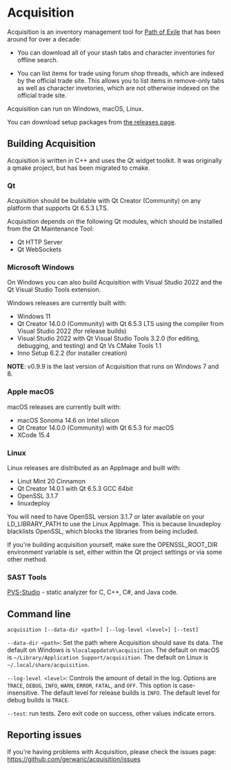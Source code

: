 # Acquisition
Acquisition is an inventory management tool for [Path of Exile](https://www.pathofexile.com/) that has been around for over a decade:

- You can download all of your stash tabs and character inventories for offline search.

- You can list items for trade using forum shop threads, which are indexed by the official trade site. This allows you to list items in remove-only tabs as well as character invetories, which are not otherwise indexed on the official trade site.

Acquisition can run on Windows, macOS, Linux.

You can download setup packages from [the releases page](https://github.com/gerwaric/acquisition/releases).

## Building Acquisition

Acquisition is written in C++ and uses the Qt widget toolkit. It was originally a qmake project, but has been migrated to cmake.

### Qt

Acquisition should be buildable with Qt Creator (Community) on any platform that supports Qt 6.5.3 LTS.

Acquisition depends on the following Qt modules, which should be installed from the Qt Maintenance Tool:
- Qt HTTP Server
- Qt WebSockets

### Microsoft Windows

On Windows you can also build Acquisition with Visual Studio 2022 and the Qt Visual Studio Tools extension.

Windows releases are currently built with:
- Windows 11
- Qt Creator 14.0.0 (Community) with Qt 6.5.3 LTS using the compiler from Visual Studio 2022 (for release builds)
- Visual Studio 2022 with Qt Visual Studio Tools 3.2.0 (for editing, debugging, and testing) and Qt Vs CMake Tools 1.1
- Inno Setup 6.2.2 (for installer creation)

**NOTE**: v0.9.9 is the last version of Acquisition that runs on Windows 7 and 8.

### Apple macOS

macOS releases are currently built with:
- macOS Sonoma 14.6 on Intel silicon
- Qt Creator 14.0.0 (Community) with Qt 6.5.3 for macOS
- XCode 15.4

### Linux

Linux releases are distributed as an AppImage and built with:
- Linut Mint 20 Cinnamon
- Qt Creator 14.0.1 with Qt 6.5.3 GCC 64bit 
- OpenSSL 3.1.7
- linuxdeploy

You will need to have OpenSSL version 3.1.7 or later available on your LD_LIBRARY_PATH to use the Linux AppImage. This is because linuxdeploy blacklists OpenSSL, which blocks the libraries from being included.

If you're building acquisition yourself, make sure the OPENSSL_ROOT_DIR environment variable is set, either within the Qt project settings or via some other method.

### SAST Tools

[PVS-Studio](https://pvs-studio.com/en/pvs-studio/?utm_source=website&utm_medium=github&utm_campaign=open_source) - static analyzer for C, C++, C#, and Java code.

## Command line

`acquisition [--data-dir <path>] [--log-level <level>] [--test]`

`--data-dir <path>`:
	Set the path where Acquisition should save its data.
	The default on Windows is `%localappdata%\acquisition`.
	The default on macOS is `~/Library/Application Support/acquisition`.
	The default on Linux is `~/.local/share/acquisition`.

`--log-level <level>`:
	Controls the amount of detail in the log.
	Options are `TRACE`, `DEBUG`, `INFO`, `WARN`, `ERROR`, `FATAL`, and `OFF`.
 	This option is case-insensitive.
	The default level for release builds is `INFO`.
	The default level for debug builds is `TRACE`.

`--test`:
	run tests. Zero exit code on success, other values indicate errors.

## Reporting issues

If you're having problems with Acquisition, please check the issues page: https://github.com/gerwaric/acquisition/issues
